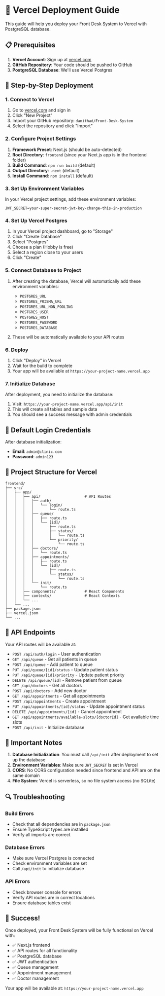 # 🚀 Vercel Deployment Guide

This guide will help you deploy your Front Desk System to Vercel with PostgreSQL database.

## 📋 Prerequisites

1. **Vercel Account**: Sign up at [vercel.com](https://vercel.com)
2. **GitHub Repository**: Your code should be pushed to GitHub
3. **PostgreSQL Database**: We'll use Vercel Postgres

## 🔧 Step-by-Step Deployment

### 1. Connect to Vercel

1. Go to [vercel.com](https://vercel.com) and sign in
2. Click "New Project"
3. Import your GitHub repository: `danithad/Front-Desk-System`
4. Select the repository and click "Import"

### 2. Configure Project Settings

1. **Framework Preset**: Next.js (should be auto-detected)
2. **Root Directory**: `frontend` (since your Next.js app is in the frontend folder)
3. **Build Command**: `npm run build` (default)
4. **Output Directory**: `.next` (default)
5. **Install Command**: `npm install` (default)

### 3. Set Up Environment Variables

In your Vercel project settings, add these environment variables:

```env
JWT_SECRET=your-super-secret-jwt-key-change-this-in-production
```

### 4. Set Up Vercel Postgres

1. In your Vercel project dashboard, go to "Storage"
2. Click "Create Database"
3. Select "Postgres"
4. Choose a plan (Hobby is free)
5. Select a region close to your users
6. Click "Create"

### 5. Connect Database to Project

1. After creating the database, Vercel will automatically add these environment variables:
   - `POSTGRES_URL`
   - `POSTGRES_PRISMA_URL`
   - `POSTGRES_URL_NON_POOLING`
   - `POSTGRES_USER`
   - `POSTGRES_HOST`
   - `POSTGRES_PASSWORD`
   - `POSTGRES_DATABASE`

2. These will be automatically available to your API routes

### 6. Deploy

1. Click "Deploy" in Vercel
2. Wait for the build to complete
3. Your app will be available at `https://your-project-name.vercel.app`

### 7. Initialize Database

After deployment, you need to initialize the database:

1. Visit: `https://your-project-name.vercel.app/api/init`
2. This will create all tables and sample data
3. You should see a success message with admin credentials

## 🔐 Default Login Credentials

After database initialization:
- **Email**: `admin@clinic.com`
- **Password**: `admin123`

## 📁 Project Structure for Vercel

```
frontend/
├── src/
│   ├── app/
│   │   ├── api/                    # API Routes
│   │   │   ├── auth/
│   │   │   │   └── login/
│   │   │   │       └── route.ts
│   │   │   ├── queue/
│   │   │   │   ├── route.ts
│   │   │   │   └── [id]/
│   │   │   │       ├── route.ts
│   │   │   │       ├── status/
│   │   │   │       │   └── route.ts
│   │   │   │       └── priority/
│   │   │   │           └── route.ts
│   │   │   ├── doctors/
│   │   │   │   └── route.ts
│   │   │   ├── appointments/
│   │   │   │   ├── route.ts
│   │   │   │   └── [id]/
│   │   │   │       ├── route.ts
│   │   │   │       └── status/
│   │   │   │           └── route.ts
│   │   │   └── init/
│   │   │       └── route.ts
│   │   ├── components/             # React Components
│   │   ├── contexts/               # React Contexts
│   │   └── ...
│   └── ...
├── package.json
├── vercel.json
└── ...
```

## 🔧 API Endpoints

Your API routes will be available at:
- `POST /api/auth/login` - User authentication
- `GET /api/queue` - Get all patients in queue
- `POST /api/queue` - Add patient to queue
- `PUT /api/queue/[id]/status` - Update patient status
- `PUT /api/queue/[id]/priority` - Update patient priority
- `DELETE /api/queue/[id]` - Remove patient from queue
- `GET /api/doctors` - Get all doctors
- `POST /api/doctors` - Add new doctor
- `GET /api/appointments` - Get all appointments
- `POST /api/appointments` - Create appointment
- `PUT /api/appointments/[id]/status` - Update appointment status
- `DELETE /api/appointments/[id]` - Cancel appointment
- `GET /api/appointments/available-slots/[doctorId]` - Get available time slots
- `POST /api/init` - Initialize database

## 🚨 Important Notes

1. **Database Initialization**: You must call `/api/init` after deployment to set up the database
2. **Environment Variables**: Make sure `JWT_SECRET` is set in Vercel
3. **CORS**: No CORS configuration needed since frontend and API are on the same domain
4. **File System**: Vercel is serverless, so no file system access (no SQLite)

## 🔍 Troubleshooting

### Build Errors
- Check that all dependencies are in `package.json`
- Ensure TypeScript types are installed
- Verify all imports are correct

### Database Errors
- Make sure Vercel Postgres is connected
- Check environment variables are set
- Call `/api/init` to initialize database

### API Errors
- Check browser console for errors
- Verify API routes are in correct locations
- Ensure database tables exist

## 🎉 Success!

Once deployed, your Front Desk System will be fully functional on Vercel with:
- ✅ Next.js frontend
- ✅ API routes for all functionality
- ✅ PostgreSQL database
- ✅ JWT authentication
- ✅ Queue management
- ✅ Appointment management
- ✅ Doctor management

Your app will be available at: `https://your-project-name.vercel.app`
